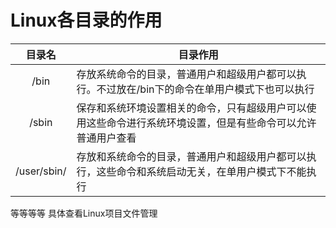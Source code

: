 # Linux各目录的作用

|目录名|目录作用|
|:-:|--|
|/bin|存放系统命令的目录，普通用户和超级用户都可以执行。不过放在/bin下的命令在单用户模式下也可以执行|
|/sbin|保存和系统环境设置相关的命令，只有超级用户可以使用这些命令进行系统环境设置，但是有些命令可以允许普通用户查看|
|/user/sbin/|存放和系统命令的目录，普通用户和超级用户都可以执行，这些命令和系统启动无关，在单用户模式下不能执行|

等等等等
具体查看Linux项目文件管理

